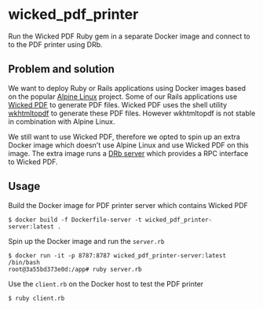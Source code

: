 # wicked_pdf_printer

Run the Wicked PDF Ruby gem in a separate Docker image and connect to to the PDF printer using DRb.

## Problem and solution

We want to deploy Ruby or Rails applications using Docker images based on the popular [Alpine Linux](https://alpinelinux.org/) project. Some of our Rails applications use [Wicked PDF](https://github.com/mileszs/wicked_pdf) to generate PDF files. Wicked PDF uses the shell utility [wkhtmltopdf](http://wkhtmltopdf.org/) to generate these PDF files. However wkhtmltopdf is not stable in combination with Alpine Linux.

We still want to use Wicked PDF, therefore we opted to spin up an extra Docker image which doesn't use Alpine Linux and use Wicked PDF on this image. The extra image runs a [DRb server](https://ruby-doc.org/stdlib-2.3.0/libdoc/drb/rdoc/DRb.html) which provides a RPC interface to Wicked PDF.

## Usage

Build the Docker image for PDF printer server which contains Wicked PDF

`$ docker build -f Dockerfile-server -t wicked_pdf_printer-server:latest .`

Spin up the Docker image and run the `server.rb`

```
$ docker run -it -p 8787:8787 wicked_pdf_printer-server:latest /bin/bash
root@3a55bd373e0d:/app# ruby server.rb
```

Use the `client.rb` on the Docker host to test the PDF printer

`$ ruby client.rb`



